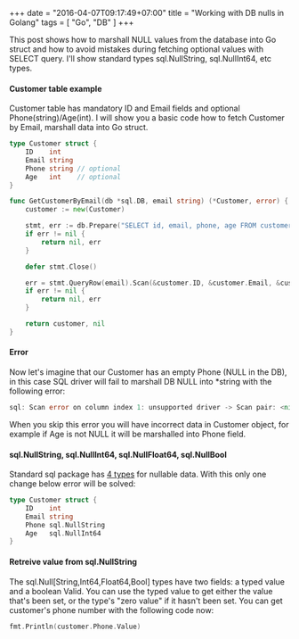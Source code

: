+++
date = "2016-04-07T09:17:49+07:00"
title = "Working with DB nulls in Golang"
tags = [ "Go", "DB" ]
+++

This post shows how to marshall NULL values from the database into Go struct and how to avoid mistakes during fetching optional values with SELECT query. I'll show standard types sql.NullString, sql.NullInt64, etc types.
<!--more-->

#### Customer table example

Customer table has mandatory ID and Email fields and optional Phone(string)/Age(int). I will show you a basic code how to fetch Customer by Email, marshall data into Go struct.
```go
type Customer struct {
	ID    int
	Email string
	Phone string // optional
	Age   int    // optional
}

func GetCustomerByEmail(db *sql.DB, email string) (*Customer, error) {
	customer := new(Customer)

	stmt, err := db.Prepare("SELECT id, email, phone, age FROM customer where email = ?")
	if err != nil {
		return nil, err
	}

	defer stmt.Close()

	err = stmt.QueryRow(email).Scan(&customer.ID, &customer.Email, &customer.Phone, &customer.Age)
	if err != nil {
		return nil, err
	}

	return customer, nil
}
```

#### Error

Now let's imagine that our Customer has an empty Phone (NULL in the DB), in this case SQL driver will fail to marshall DB NULL into *string with the following error:
```go
sql: Scan error on column index 1: unsupported driver -> Scan pair: <nil> -> *string
```

When you skip this error you will have incorrect data in Customer object, for example if Age is not NULL it will be marshalled into Phone field.

#### sql.NullString, sql.NullInt64, sql.NullFloat64, sql.NullBool

Standard sql package has [4 types](https://golang.org/pkg/database/sql/#NullString) for nullable data. With this only one change below error will be solved:
```go
type Customer struct {
	ID    int
	Email string
	Phone sql.NullString
	Age   sql.NullInt64
}
```

#### Retreive value from sql.NullString

The sql.Null[String,Int64,Float64,Bool] types have two fields: a typed value and a boolean Valid. You can use the typed value to get either the value that's been set, or the type's "zero value" if it hasn't been set. You can get customer's phone number with the following code now:
```go
fmt.Println(customer.Phone.Value)
```

